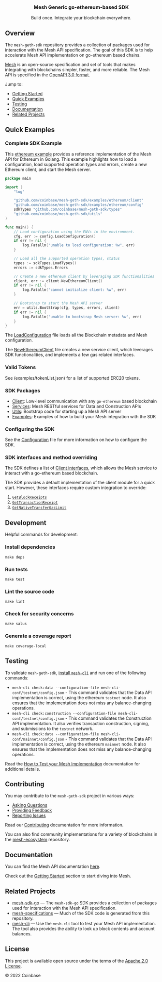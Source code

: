 <h3 align="center">
Mesh Generic go-ethereum-based SDK
</h3>
<!-- add shields here after publication -->
<p align="center">
Build once. 
Integrate your blockchain everywhere.
</p>

## Overview

The `mesh-geth-sdk` repository provides a collection of packages used for interaction with the Mesh API specification. The goal of this SDK is to help accelerate Mesh API implementation on go-ethereum based chains. 

[Mesh](https://docs.cdp.coinbase.com/mesh/docs/welcome/) is an open-source specification and set of tools that makes integrating with blockchains simpler, faster, and more reliable. The Mesh API is specified in the [OpenAPI 3.0 format](https://www.openapis.org).

Jump to:

* [Getting Started](#Getting-Started)
* [Quick Examples](#Quick-Examples)
* [Testing](#Testing)
* [Documentation](#Documentation)
* [Related Projects](#Related-Projects)

## Quick Examples

### Complete SDK Example

This [ethereum example](examples/ethereum/) provides a reference implementation of the Mesh API for Ethereum in Golang. This example highlights how to load a configuration, load supported operation types and errors, create a new Ethereum client, and start the Mesh server.

```go
package main

import (
	"log"

	"github.com/coinbase/mesh-geth-sdk/examples/ethereum/client"
	"github.com/coinbase/mesh-geth-sdk/examples/ethereum/config"
	sdkTypes "github.com/coinbase/mesh-geth-sdk/types"
	"github.com/coinbase/mesh-geth-sdk/utils"
)

func main() {
	// Load configuration using the ENVs in the environment.
	cfg, err := config.LoadConfiguration()
	if err != nil {
		log.Fatalln("unable to load configuration: %w", err)
	}

	// Load all the supported operation types, status
	types := sdkTypes.LoadTypes()
	errors := sdkTypes.Errors

	// Create a new ethereum client by leveraging SDK functionalities
	client, err := client.NewEthereumClient()
	if err != nil {
		log.Fatalln("cannot initialize client: %w", err)
	}

	// Bootstrap to start the Mesh API server
	err = utils.BootStrap(cfg, types, errors, client)
	if err != nil {
		log.Fatalln("unable to bootstrap Mesh server: %w", err)
	}
}
```

The [LoadConfiguration](examples/ethereum/config/config.go) file loads all the Blockchain metadata and Mesh configuration.

The [NewEthereumClient](examples/ethereum/client/client.go) file creates a new service client, which leverages SDK functionalities, and implements a few gas related interfaces.

### Valid Tokens

See (examples/tokenList.json) for a list of supported ERC20 tokens.

### SDK Packages

* [Client](client): Low-level communication with any `go-ethereum` based blockchain
* [Services](services): Mesh RESTful services for Data and Construction APIs
* [Utils](utils): Bootstrap code for starting up a Mesh API server
* [Examples](examples): Examples of how to build your Mesh integration with the SDK

### Configuring the SDK

See the [Configuration](configuration/configuration.go) file for more information on how to configure the SDK.

### SDK interfaces and method overriding
The SDK defines a list of [Client interfaces](services/construction/types.go), which allows the Mesh service to interact with a go-ethereum based blockchain.

The SDK provides a default implementation of the client module for a quick start. However, these interfaces require custom integration to override:
<!-- These links will need to be updated when we publish to GitHub -->
1. [`GetBlockReceipts`](https://github.com/coinbase/mesh-geth-sdk/blob/1a8ac6c199732ab06a40725ccc07f34b52a2b46e/services/construction/types.go#L124)
2. [`GetTransactionReceipt`](https://github.com/coinbase/mesh-geth-sdk/blob/1a8ac6c199732ab06a40725ccc07f34b52a2b46e/services/construction/types.go#L133)
3. [`GetNativeTransferGasLimit`](https://github.com/coinbase/mesh-geth-sdk/blob/1a8ac6c199732ab06a40725ccc07f34b52a2b46e/services/construction/types.go#L140)


## Development

Helpful commands for development:

### Install dependencies

```
make deps
```

### Run tests

```
make test
```

### Lint the source code

```
make lint
```

### Check for security concerns

```
make salus
```

### Generate a coverage report

```
make coverage-local
```

## Testing

To validate `mesh-geth-sdk`, [install `mesh-cli`](https://github.com/coinbase/mesh-cli#install) and run one of the following commands:

* `mesh-cli check:data --configuration-file mesh-cli-conf/testnet/config.json` - This command validates that the Data API implementation is correct, using the ethereum `testnet` node. It also ensures that the implementation does not miss any balance-changing operations.
* `mesh-cli check:construction --configuration-file mesh-cli-conf/testnet/config.json` - This command validates the Construction API implementation. It also verifies transaction construction, signing, and submissions to the `testnet` network.
* `mesh-cli check:data --configuration-file mesh-cli-conf/mainnet/config.json` - This command validates that the Data API implementation is correct, using the ethereum `mainnet` node. It also ensures that the implementation does not miss any balance-changing operations.

Read the [How to Test your Mesh Implementation](https://docs.cdp.coinbase.com/mesh/docs/mesh-test/) documentation for additional details.

## Contributing

You may contribute to the `mesh-geth-sdk` project in various ways:

* [Asking Questions](CONTRIBUTING.md/#asking-questions)
* [Providing Feedback](CONTRIBUTING.md/#providing-feedback)
* [Reporting Issues](CONTRIBUTING.md/#reporting-issues)

Read our [Contributing](CONTRIBUTING.MD) documentation for more information.

You can also find community implementations for a variety of blockchains in the [mesh-ecosystem](https://github.com/coinbase/mesh-ecosystem) repository.

## Documentation

You can find the Mesh API documentation [here](https://docs.cdp.coinbase.com/mesh/docs/welcome/). 

Check out the [Getting Started](https://docs.cdp.coinbase.com/mesh/docs/getting-started/) section to start diving into Mesh. 

## Related Projects

* [mesh-sdk-go](https://github.com/coinbase/mesh-sdk-go) — The `mesh-sdk-go` SDK provides a collection of packages used for interaction with the Mesh API specification. 
* [mesh-specifications](https://github.com/coinbase/mesh-specifications) — Much of the SDK code is generated from this repository.
* [mesh-cli](https://github.com/coinbase/mesh-cli) — Use the `mesh-cli` tool to test your Mesh API implementation. The tool also provides the ability to look up block contents and account balances.

## License

This project is available open source under the terms of the [Apache 2.0 License](https://opensource.org/licenses/Apache-2.0).

© 2022 Coinbase
